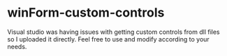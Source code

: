 # winForm-custom-controls
Visual studio was having issues with getting custom controls from dll files so I uploaded it directly.
Feel free to use and modify according to your needs.
